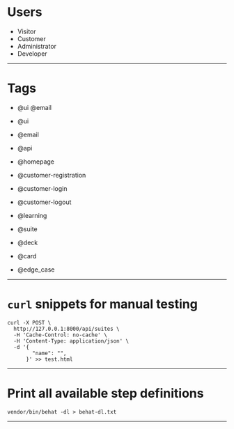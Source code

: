 # Users
 
- Visitor
- Customer
- Administrator
- Developer

---

# Tags

- @ui @email

- @ui
- @email
- @api

- @homepage
- @customer-registration
- @customer-login
- @customer-logout
- @learning

- @suite
- @deck
- @card

- @edge_case

---

# `curl` snippets for manual testing

```
curl -X POST \
  http://127.0.0.1:8000/api/suites \
  -H 'Cache-Control: no-cache' \
  -H 'Content-Type: application/json' \
  -d '{
        "name": "",
      }' >> test.html
```

---

# Print all available step definitions

```
vendor/bin/behat -dl > behat-dl.txt
```

---
